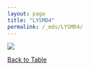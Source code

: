 ```yaml
---
layout: page
title: "LYSMD4"
permalink: /_mds/LYSMD4/
---
```


![](../../algns0/5HSAA061223_aln_report.png?raw=true)

[Back to Table](../../display)